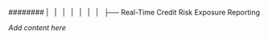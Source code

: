 ######## |   |   |   |   |   |   |   ├── Real-Time Credit Risk Exposure Reporting

*Add content here*